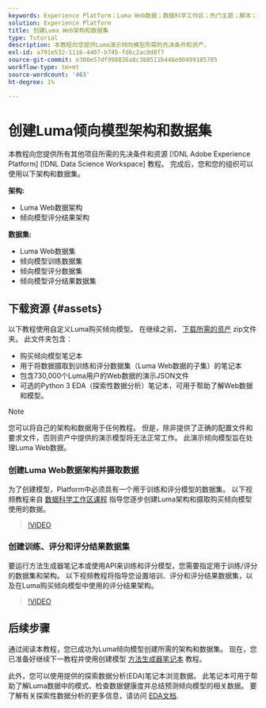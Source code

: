 ```yaml
---
keywords: Experience Platform；Luma Web数据；数据科学工作区；热门主题；脚本；演示数据；演示Web数据；Luma数据
solution: Experience Platform
title: 创建Luma Web架构和数据集
type: Tutorial
description: 本教程向您提供Luma演示倾向模型所需的先决条件和资产。
exl-id: a791e532-1116-4407-b745-fd6c2ac0d8f7
source-git-commit: e300e57df998836a8c388511b446e90499185705
workflow-type: tm+mt
source-wordcount: '463'
ht-degree: 1%

---
```


# 创建Luma倾向模型架构和数据集

本教程向您提供所有其他项目所需的先决条件和资源 [!DNL Adobe Experience Platform] [!DNL Data Science Workspace] 教程。 完成后，您和您的组织可以使用以下架构和数据集。

**架构:**

- Luma Web数据架构
- 倾向模型评分结果架构

**数据集:**

- Luma Web数据集
- 倾向模型训练数据集
- 倾向模型评分数据集
- 倾向模型评分结果数据集

## 下载资源 {#assets}

以下教程使用自定义Luma购买倾向模型。 在继续之前， [下载所需的资产](https://experienceleague.adobe.com/docs/platform-learn/assets/DSW-course-sample-assets.zip) zip文件夹。 此文件夹包含：

- 购买倾向模型笔记本
- 用于将数据摄取到训练和评分数据集（Luma Web数据的子集）的笔记本
- 包含730,000个Luma用户的Web数据的演示JSON文件
- 可选的Python 3 EDA（探索性数据分析）笔记本，可用于帮助了解Web数据和模型。

>[!NOTE]
>
> 您可以将自己的架构和数据用于任何教程。 但是，除非提供了正确的配置文件和要求文件，否则资产中提供的演示模型将无法正常工作。 此演示倾向模型旨在处理Luma Web数据。

### 创建Luma Web数据架构并摄取数据

为了创建模型，Platform中必须具有一个用于训练和评分模型的数据集。 以下视频教程来自 [数据科学工作区课程](https://experienceleague.adobe.com/?recommended=ExperiencePlatform-U-1-2021.1.dsw) 指导您逐步创建Luma架构和摄取购买倾向模型使用的数据。

>[!VIDEO](https://video.tv.adobe.com/v/333312)

### 创建训练、评分和评分结果数据集

要运行方法生成器笔记本或使用API来训练和评分模型，您需要指定用于训练/评分的数据集和架构。 以下视频教程将指导您设置培训、评分和评分结果数据集，以及在Luma购买倾向模型中使用的评分结果架构。

>[!VIDEO](https://video.tv.adobe.com/v/333426)

## 后续步骤

通过阅读本教程，您已成功为Luma倾向模型创建所需的架构和数据集。 现在，您已准备好继续下一教程并使用创建模型 [方法生成器笔记本](../jupyterlab/create-a-model.md) 教程。

此外，您可以使用提供的探索数据分析(EDA)笔记本浏览数据。 此笔记本可用于帮助了解Luma数据中的模式、检查数据健康度并总结预测倾向模型的相关数据。 要了解有关探索性数据分析的更多信息，请访问 [EDA文档](../jupyterlab/eda-notebook.md).
